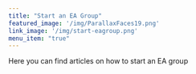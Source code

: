 ```yaml
---
title: "Start an EA Group"
featured_image: '/img/ParallaxFaces19.png'
link_image: '/img/start-eagroup.png'
menu_item: "true"
---
```

Here you can find articles on how to start an EA group
